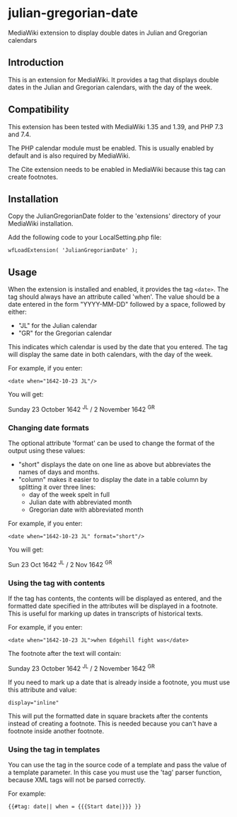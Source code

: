 # julian-gregorian-date
MediaWiki extension to display double dates in Julian and Gregorian calendars

## Introduction

This is an extension for MediaWiki. It provides a tag that displays double dates in the Julian and Gregorian calendars, with the day of the week.

## Compatibility

This extension has been tested with MediaWiki 1.35 and 1.39, and PHP 7.3 and 7.4.

The PHP calendar module must be enabled. This is usually enabled by default and is also required by MediaWiki.

The Cite extension needs to be enabled in MediaWiki because this tag can create footnotes.

## Installation

Copy the JulianGregorianDate folder to the 'extensions' directory of your MediaWiki installation.

Add the following code to your LocalSetting.php file:

`wfLoadExtension( 'JulianGregorianDate' );`

## Usage

When the extension is installed and enabled, it provides the tag `<date>`. The tag should always have an attribute called 'when'. The value should be a date entered in the form "YYYY-MM-DD" followed by a space, followed by either:

- "JL" for the Julian calendar
- "GR" for the Gregorian calendar

This indicates which calendar is used by the date that you entered. The tag will display the same date in both calendars, with the day of the week.

For example, if you enter:

`<date when="1642-10-23 JL"/>`

You will get:

Sunday 23 October 1642 <sup>JL</sup> / 2 November 1642 <sup>GR</sup>

### Changing date formats

The optional attribute 'format' can be used to change the format of the output using these values:

- "short" displays the date on one line as above but abbreviates the names of days and months.
- "column" makes it easier to display the date in a table column by splitting it over three lines:
  - day of the week spelt in full
  - Julian date with abbreviated month
  - Gregorian date with abbreviated month

For example, if you enter:

`<date when="1642-10-23 JL" format="short"/>`

You will get:

Sun 23 Oct 1642 <sup>JL</sup> / 2 Nov 1642 <sup>GR</sup>

### Using the tag with contents

If the tag has contents, the contents will be displayed as entered, and the formatted date specified in the attributes will be displayed in a footnote. This is useful for marking up dates in transcripts of historical texts.

For example, if you enter:

`<date when="1642-10-23 JL">when Edgehill fight was</date>`

The footnote after the text will contain:

Sunday 23 October 1642 <sup>JL</sup> / 2 November 1642 <sup>GR</sup>

If you need to mark up a date that is already inside a footnote, you must use this attribute and value:

`display="inline"`

This will put the formatted date in square brackets after the contents instead of creating a footnote. This is needed because you can't have a footnote inside another footnote.

### Using the tag in templates

You can use the tag in the source code of a template and pass the value of a template parameter. In this case you must use the 'tag' parser function, because XML tags will not be parsed correctly.

For example:

`{{#tag: date|| when = {{{Start date|}}} }}`
